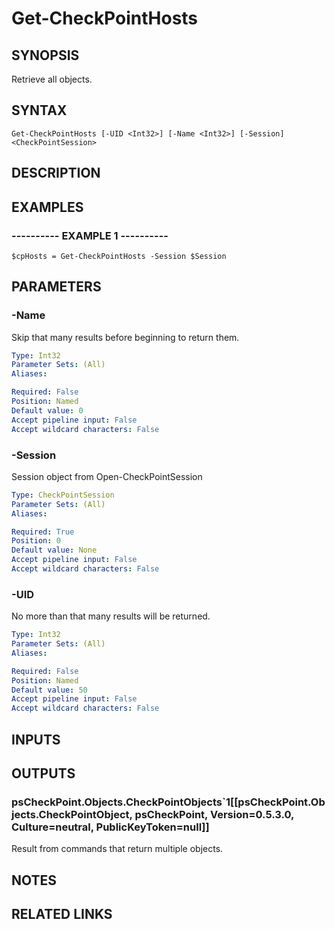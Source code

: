 # Get-CheckPointHosts

## SYNOPSIS
Retrieve all objects.

## SYNTAX

```
Get-CheckPointHosts [-UID <Int32>] [-Name <Int32>] [-Session] <CheckPointSession>
```

## DESCRIPTION

## EXAMPLES

### ----------  EXAMPLE 1  ----------
```
$cpHosts = Get-CheckPointHosts -Session $Session
```

## PARAMETERS

### -Name
Skip that many results before beginning to return them.

```yaml
Type: Int32
Parameter Sets: (All)
Aliases: 

Required: False
Position: Named
Default value: 0
Accept pipeline input: False
Accept wildcard characters: False
```

### -Session
Session object from Open-CheckPointSession

```yaml
Type: CheckPointSession
Parameter Sets: (All)
Aliases: 

Required: True
Position: 0
Default value: None
Accept pipeline input: False
Accept wildcard characters: False
```

### -UID
No more than that many results will be returned.

```yaml
Type: Int32
Parameter Sets: (All)
Aliases: 

Required: False
Position: Named
Default value: 50
Accept pipeline input: False
Accept wildcard characters: False
```

## INPUTS

## OUTPUTS

### psCheckPoint.Objects.CheckPointObjects`1[[psCheckPoint.Objects.CheckPointObject, psCheckPoint, Version=0.5.3.0, Culture=neutral, PublicKeyToken=null]]
Result from commands that return multiple objects.

## NOTES

## RELATED LINKS

